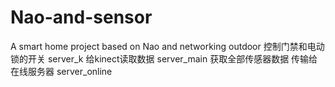 # Nao-and-sensor
A  smart home project based on Nao and networking
outdoor 控制门禁和电动锁的开关
server_k 给kinect读取数据
server_main 获取全部传感器数据 传输给在线服务器
server_online 
